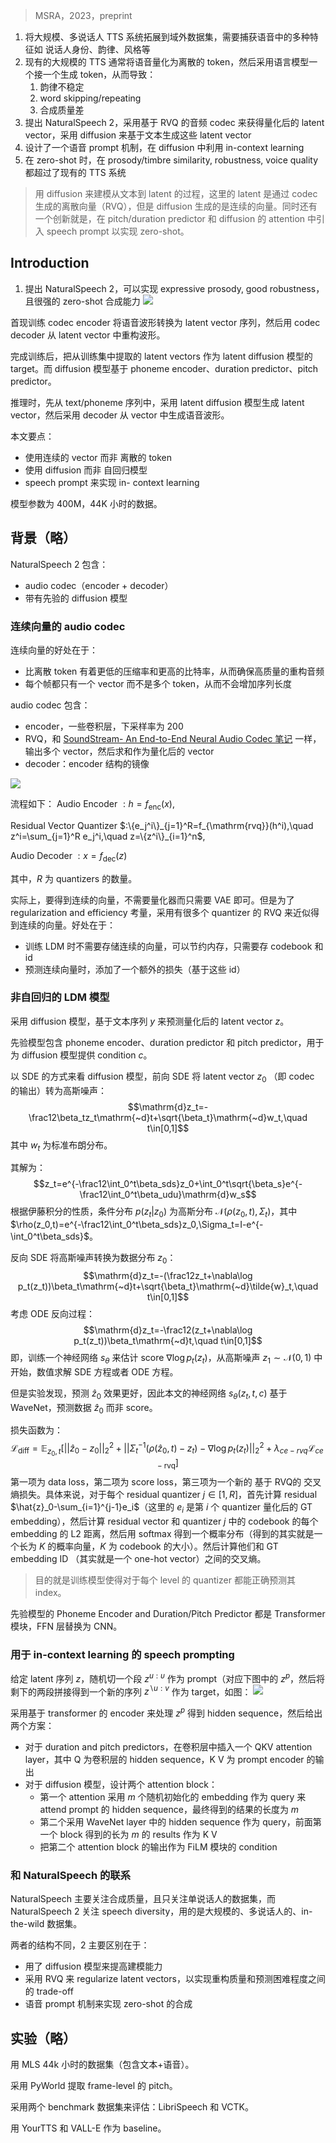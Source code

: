 > MSRA，2023，preprint

1. 将大规模、多说话人 TTS 系统拓展到域外数据集，需要捕获语音中的多种特征如 说话人身份、韵律、风格等
2. 现有的大规模的 TTS 通常将语音量化为离散的 token，然后采用语言模型一个接一个生成 token，从而导致：
	1. 韵律不稳定
	2. word skipping/repeating
	3. 合成质量差
3. 提出 NaturalSpeech 2，采用基于 RVQ 的音频 codec 来获得量化后的 latent vector，采用 diffusion 来基于文本生成这些  latent vector
4. 设计了一个语音 prompt 机制，在 diffusion 中利用 in-context learning 
5. 在 zero-shot 时，在 prosody/timbre similarity, robustness,  voice quality 都超过了现有的 TTS 系统

> 用 diffusion 来建模从文本到 latent 的过程，这里的 latent 是通过 codec 生成的离散向量（RVQ），但是 diffusion 生成的是连续的向量。同时还有一个创新就是，在 pitch/duration predictor 和 diffusion 的 attention 中引入 speech prompt 以实现 zero-shot。

## Introduction

1. 提出 NaturalSpeech 2，可以实现 expressive prosody, good robustness，且很强的 zero-shot 合成能力
![](image/Pasted%20image%2020231114170432.png)

首现训练 codec encoder 将语音波形转换为 latent vector 序列，然后用 codec decoder 从 latent vector 中重构波形。

完成训练后，把从训练集中提取的 latent vectors 作为 latent diffusion 模型的 target。而 diffusion 模型基于 phoneme encoder、duration predictor、pitch predictor。

推理时，先从 text/phoneme 序列中，采用 latent diffusion 模型生成 latent vector，然后采用 decoder 从 vector 中生成语音波形。

本文要点：
+ 使用连续的 vector 而非 离散的 token
+ 使用 diffusion 而非 自回归模型
+ speech prompt 来实现 in- context learning

模型参数为 400M，44K 小时的数据。

## 背景（略）

NaturalSpeech 2 包含：
+ audio codec（encoder + decoder）
+ 带有先验的 diffusion 模型

### 连续向量的 audio codec

连续向量的好处在于：
+ 比离散 token 有着更低的压缩率和更高的比特率，从而确保高质量的重构音频
+ 每个帧都只有一个 vector 而不是多个  token，从而不会增加序列长度

audio codec 包含：
+ encoder，一些卷积层，下采样率为 200
+ RVQ，和 [SoundStream- An End-to-End Neural Audio Codec 笔记](../语音领域其他论文笔记/SoundStream-%20An%20End-to-End%20Neural%20Audio%20Codec%20笔记.md) 一样，输出多个 vector，然后求和作为量化后的 vector
+ decoder：encoder 结构的镜像

![](image/Pasted%20image%2020231126110605.png)

流程如下：
Audio Encoder $:h=f_{\mathrm{enc}}(x)$,

Residual Vector Quantizer $:\{e_j^i\}_{j=1}^R=f_{\mathrm{rvq}}(h^i),\quad z^i=\sum_{j=1}^R e_j^i,\quad z=\{z^i\}_{i=1}^n$,

Audio Decoder $:x=f_{\mathrm{dec}}(z)$

其中，$R$ 为 quantizers 的数量。

实际上，要得到连续的向量，不需要量化器而只需要 VAE 即可。但是为了 regularization and efficiency 考量，采用有很多个 quantizer 的 RVQ 来近似得到连续的向量。好处在于：
+ 训练 LDM 时不需要存储连续的向量，可以节约内存，只需要存 codebook 和 id
+ 预测连续向量时，添加了一个额外的损失（基于这些 id）

### 非自回归的 LDM 模型

采用 diffusion 模型，基于文本序列 $y$ 来预测量化后的 latent vector $z$。

先验模型包含 phoneme encoder、duration predictor 和 pitch predictor，用于为 diffusion 模型提供 condition $c$。

以 SDE 的方式来看 diffusion 模型，前向 SDE 将 latent vector $z_0$ （即 codec 的输出）转为高斯噪声：
$$\mathrm{d}z_t=-\frac12\beta_tz_t\mathrm{~d}t+\sqrt{\beta_t}\mathrm{~d}w_t,\quad t\in[0,1]$$
其中 $w_t$ 为标准布朗分布。

其解为：
$$z_t=e^{-\frac12\int_0^t\beta_sds}z_0+\int_0^t\sqrt{\beta_s}e^{-\frac12\int_0^t\beta_udu}\mathrm{d}w_s$$
根据伊藤积分的性质，条件分布 $p(z_t|z_0)$ 为高斯分布 $\mathcal{N}(\rho(z_0,t),\Sigma_t)$，其中 $\rho(z_0,t)=e^{-\frac12\int_0^t\beta_sds}z_0,\Sigma_t=I-e^{-\int_0^t\beta_sds}$。

反向 SDE 将高斯噪声转换为数据分布 $z_0$：
$$\mathrm{d}z_t=-(\frac12z_t+\nabla\log p_t(z_t))\beta_t\mathrm{~d}t+\sqrt{\beta_t}\mathrm{~d}\tilde{w}_t,\quad t\in[0,1]$$
考虑 ODE 反向过程：
$$\mathrm{d}z_t=-\frac12(z_t+\nabla\log p_t(z_t))\beta_t\mathrm{~d}t,\quad t\in[0,1]$$
即，训练一个神经网络 $s_{\theta}$ 来估计 score $\nabla\log p_t(z_t)$，从高斯噪声 $z_{1}\sim\mathcal{N}(0,1)$ 中开始，数值求解 SDE 方程或者 ODE 方程。

但是实验发现，预测 $\hat{z}_0$ 效果更好，因此本文的神经网络 $s_\theta(z_t,t,c)$ 基于 WaveNet，预测数据 $\hat{z}_0$ 而非 score。

损失函数为：
$$\mathcal{L}_{\mathrm{diff}}=\mathbb{E}_{z_0,t}[||\hat{z}_0-z_0||_2^2+||\Sigma_t^{-1}(\rho(\hat{z}_0,t)-z_t)-\nabla\log p_t(z_t)||_2^2+\lambda_{ce-rvq}\mathcal{L}_{ce-\mathrm{rvq}}]$$
第一项为 data loss，第二项为 score loss，第三项为一个新的 基于 RVQ的 交叉熵损失。具体来说，对于每个 residual quantizer $j\in[1,R]$，首先计算 residual $\hat{z}_0-\sum_{i=1}^{j-1}e_i$（这里的 $e_i$ 是第 $i$ 个 quantizer 量化后的 GT  embedding），然后计算 residual vector 和 quantizer $j$ 中的 codebook 的每个 embedding 的 L2 距离，然后用 softmax 得到一个概率分布（得到的其实就是一个长为 $K$ 的概率向量，$K$ 为 codebook 的大小）。然后计算他们和 GT embedding ID （其实就是一个 one-hot vector）之间的交叉熵。
> 目的就是训练模型使得对于每个 level 的 quantizer 都能正确预测其 index。

先验模型的 Phoneme Encoder and Duration/Pitch Predictor 都是 Transformer 模块，FFN 层替换为 CNN。

### 用于 in-context learning 的 speech prompting

给定 latent 序列 $z$，随机切一个段 $z^{u{:}\upsilon}$ 作为 prompt（对应下图中的 $z^p$，然后将剩下的两段拼接得到一个新的序列 $z^{\backslash u{:}v}$ 作为 target，如图：
![](image/Pasted%20image%2020231116160031.png)

采用基于 transformer 的 encoder 来处理 $z^p$ 得到 hidden sequence，然后给出两个方案：
+ 对于 duration and pitch predictors，在卷积层中插入一个 QKV attention layer，其中 Q 为卷积层的 hidden sequence，K V 为 prompt encoder 的输出
+ 对于 diffusion 模型，设计两个 attention block：
	+ 第一个 attention 采用 $m$ 个随机初始化的 embedding 作为 query 来 attend prompt 的 hidden sequence，最终得到的结果的长度为 $m$
	+ 第二个采用 WaveNet layer 中的 hidden sequence 作为 query，前面第一个 block 得到的长为 $m$ 的 results 作为 K V
	+ 把第二个 attention block 的输出作为 FiLM 模块的 condition

### 和 NaturalSpeech 的联系

NaturalSpeech 主要关注合成质量，且只关注单说话人的数据集，而 NaturalSpeech 2 关注 speech diversity，用的是大规模的、多说话人的、in-the-wild 数据集。

两者的结构不同，2 主要区别在于：
+ 用了 diffusion 模型来提高建模能力
+ 采用 RVQ 来 regularize latent vectors，以实现重构质量和预测困难程度之间的 trade-off
+ 语音 prompt 机制来实现 zero-shot 的合成

## 实验（略）

用 MLS 44k 小时的数据集（包含文本+语音）。

采用 PyWorld 提取 frame-level 的 pitch。

采用两个 benchmark 数据集来评估：LibriSpeech 和 VCTK。

用 YourTTS 和 VALL-E 作为 baseline。


